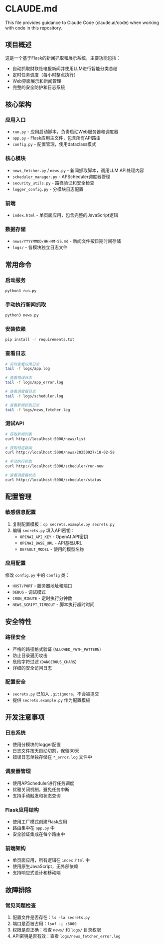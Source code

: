 # CLAUDE.md

This file provides guidance to Claude Code (claude.ai/code) when working with code in this repository.

## 项目概述

这是一个基于Flask的新闻抓取和展示系统，主要功能包括：
- 自动抓取财联社电报新闻并使用LLM进行智能分类总结
- 定时任务调度（每小时整点执行）
- Web界面展示和新闻管理
- 完整的安全防护和日志系统

## 核心架构

### 应用入口
- `run.py` - 应用启动脚本，负责启动Web服务器和调度器
- `app.py` - Flask应用主文件，包含所有API路由
- `config.py` - 配置管理，使用dataclass模式

### 核心模块
- `news_fetcher.py` / `news.py` - 新闻抓取脚本，调用LLM API处理内容
- `scheduler_manager.py` - APScheduler调度器管理
- `security_utils.py` - 路径验证和安全检查
- `logger_config.py` - 分模块日志配置

### 前端
- `index.html` - 单页面应用，包含完整的JavaScript逻辑

### 数据存储
- `news/YYYYMMDD/HH-MM-SS.md` - 新闻文件按日期时间存储
- `logs/` - 各模块独立日志文件

## 常用命令

### 启动服务
```bash
python3 run.py
```

### 手动执行新闻抓取
```bash
python3 news.py
```

### 安装依赖
```bash
pip install -r requirements.txt
```

### 查看日志
```bash
# 实时查看应用日志
tail -f logs/app.log

# 查看错误日志
tail -f logs/app_error.log

# 查看调度器日志
tail -f logs/scheduler.log

# 查看新闻抓取日志
tail -f logs/news_fetcher.log
```

### 测试API
```bash
# 获取新闻列表
curl http://localhost:5000/news/list

# 获取特定新闻
curl http://localhost:5000/news/20250927/18-02-58

# 手动执行抓取
curl http://localhost:5000/scheduler/run-now

# 查看调度器状态
curl http://localhost:5000/scheduler/status
```

## 配置管理

### 敏感信息配置
1. 复制配置模板：`cp secrets.example.py secrets.py`
2. 编辑 `secrets.py` 填入API密钥：
   - `OPENAI_API_KEY` - OpenAI API密钥
   - `OPENAI_BASE_URL` - API基础URL
   - `DEFAULT_MODEL` - 使用的模型名称

### 应用配置
修改 `config.py` 中的 `Config` 类：
- `HOST/PORT` - 服务器地址和端口
- `DEBUG` - 调试模式
- `CRON_MINUTE` - 定时执行分钟数
- `NEWS_SCRIPT_TIMEOUT` - 脚本执行超时时间

## 安全特性

### 路径安全
- 严格的路径格式验证 (`ALLOWED_PATH_PATTERN`)
- 防止目录遍历攻击
- 危险字符过滤 (`DANGEROUS_CHARS`)
- 详细的安全访问日志

### 配置安全
- `secrets.py` 已加入 `.gitignore`，不会被提交
- 提供 `secrets.example.py` 作为配置模板

## 开发注意事项

### 日志系统
- 使用分模块的logger配置
- 日志文件按天自动切割，保留30天
- 错误日志单独存储在 `*_error.log` 文件中

### 调度器管理
- 使用APScheduler进行任务调度
- 优雅关闭机制，避免任务中断
- 支持手动触发和状态查询

### Flask应用结构
- 使用工厂模式创建Flask应用
- 路由集中在 `app.py` 中
- 安全验证集成在每个路由中

### 前端架构
- 单页面应用，所有逻辑在 `index.html` 中
- 使用原生JavaScript，无外部依赖
- 支持响应式设计和移动端

## 故障排除

### 常见问题检查
1. 配置文件是否存在：`ls -la secrets.py`
2. 端口是否被占用：`lsof -i :5000`
3. 权限是否正确：检查 `news/` 和 `logs/` 目录权限
4. API密钥是否有效：查看 `logs/news_fetcher_error.log`